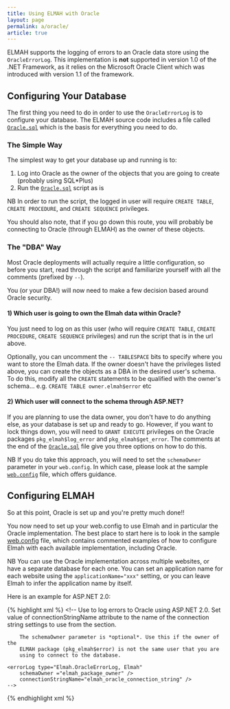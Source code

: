 ```yaml
---
title: Using ELMAH with Oracle
layout: page
permalink: a/oracle/
article: true
---
```


ELMAH supports the logging of errors to an Oracle data store using the `OracleErrorLog`. This implementation is **not** supported in version 1.0 of the .NET Framework, as it relies on the Microsoft Oracle Client which was introduced with version 1.1 of the framework.

## Configuring Your Database

The first thing you need to do in order to use the `OracleErrorLog` is to configure your database. The ELMAH source code includes a file called [`Oracle.sql`](http://elmah.googlecode.com/svn/trunk/src/Elmah/Oracle.sql) which is the basis for everything you need to do.

### The Simple Way

The simplest way to get your database up and running is to:

  1. Log into Oracle as the owner of the objects that you are going to create (probably using SQL\*Plus)
  1. Run the [`Oracle.sql`](http://elmah.googlecode.com/svn/trunk/src/Elmah/Oracle.sql) script as is

NB In order to run the script, the logged in user will require `CREATE TABLE`, `CREATE PROCEDURE`, and `CREATE SEQUENCE` privileges.

You should also note, that if you go down this route, you will probably be connecting to Oracle (through ELMAH) as the owner of these objects.

### The "DBA" Way

Most Oracle deployments will actually require a little configuration, so before you start, read through the script and familiarize yourself with all the comments (prefixed by `--`).

You (or your DBA!) will now need to make a few decision based around Oracle security.

#### 1) Which user is going to own the Elmah data within Oracle?

You just need to log on as this user (who will require `CREATE TABLE`, `CREATE PROCEDURE`, `CREATE SEQUENCE` privileges) and run the script that is in the url above.

Optionally, you can uncomment the `-- TABLESPACE` bits to specify where you want to store the Elmah data.
If the owner doesn't have the privileges listed above, you can create the objects as a DBA in the desired user's schema.
To do this, modify all the `CREATE` statements to be qualified with the owner's schema... e.g. `CREATE TABLE owner.elmah$error` etc

#### 2) Which user will connect to the schema through ASP.NET?

If you are planning to use the data owner, you don't have to do anything else, as your database is set up and ready to go.
However, if you want to lock things down, you will need to `GRANT EXECUTE` privileges on the Oracle packages `pkg_elmah$log_error` and `pkg_elmah$get_error`. The comments at the end of the [`Oracle.sql`](http://elmah.googlecode.com/svn/trunk/src/Elmah/Oracle.sql) file give you three options on how to do this.

NB If you do take this approach, you will need to set the `schemaOwner` parameter in your `web.config`. In which case, please look at the sample [`web.config`](http://elmah.googlecode.com/svn/trunk/samples/web.config) file, which offers guidance.

## Configuring ELMAH

So at this point, Oracle is set up and you're pretty much done!!

You now need to set up your web.config to use Elmah and in particular the Oracle implementation. The best place to start here is to look in the sample [web.config](http://elmah.googlecode.com/svn/trunk/samples/web.config) file, which contains commented examples of how to configure Elmah with each available implementation, including Oracle.

NB You can use the Oracle implementation across multiple websites, or have a separate database for each one. You can set an application name for each website using the `applicationName="xxx"` setting, or you can leave Elmah to infer the application name by itself.

Here is an example for ASP.NET 2.0:

{% highlight xml %}
<elmah>
    <!--
        Use to log errors to Oracle
        using ASP.NET 2.0. Set value of connectionStringName attribute
        to the name of the connection string settings to use from
        the <connectionStrings> section.
    
        The schemaOwner parameter is *optional*. Use this if the owner of the
        ELMAH package (pkg_elmah$error) is not the same user that you are 
        using to connect to the database.
        
    <errorLog type="Elmah.OracleErrorLog, Elmah" 
        schemaOwner ="elmah_package_owner" />
        connectionStringName="elmah_oracle_connection_string" />
    -->
</elmah>
{% endhighlight xml %}
